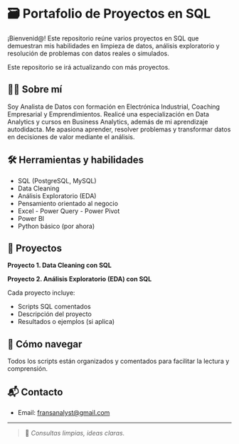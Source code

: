 # 🗃️ Portafolio de Proyectos en SQL

¡Bienvenid@! Este repositorio reúne varios proyectos en SQL que demuestran mis habilidades en limpieza de datos, análisis exploratorio y resolución de problemas con datos reales o simulados.

Este repositorio se irá actualizando con más proyectos.

## 👩‍💻 Sobre mí

Soy Analista de Datos con formación en Electrónica Industrial, Coaching Empresarial y Emprendimientos. Realicé una especialización en Data Analytics y cursos en Business Analytics, además de mi aprendizaje autodidacta. Me apasiona aprender, resolver problemas y transformar datos en decisiones de valor mediante el análisis.

## 🛠️ Herramientas y habilidades

- SQL (PostgreSQL, MySQL)
- Data Cleaning
- Análisis Exploratorio (EDA)
- Pensamiento orientado al negocio
- Excel - Power Query - Power Pivot
- Power BI
- Python básico (por ahora)

## 📁 Proyectos

 **Proyecto 1. Data Cleaning con SQL**
 
 **Proyecto 2. Análisis Exploratorio (EDA) con SQL**

Cada proyecto incluye:

- Scripts SQL comentados
- Descripción del proyecto
- Resultados o ejemplos (si aplica)

## 📌 Cómo navegar

Todos los scripts están organizados y comentados para facilitar la lectura y comprensión.

## 📬 Contacto

- Email: fransanalyst@gmail.com

---
> 🧠 *Consultas limpias, ideas claras.*
